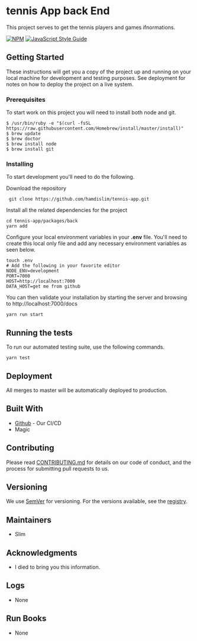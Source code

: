 # tennis App back End

This project serves to get the tennis players and games ifnormations.

[![NPM](https://img.shields.io/npm/v/@vp/care-react-c2c.svg)]() [![JavaScript Style Guide](https://img.shields.io/badge/code_style-standard-brightgreen.svg)](https://standardjs.com)
## Getting Started

These instructions will get you a copy of the project up and running on your local machine for development and testing purposes. See deployment for notes on how to deploy the project on a live system.

### Prerequisites

To start work on this project you will need to install both node and git.

```
$ /usr/bin/ruby -e "$(curl -fsSL https://raw.githubusercontent.com/Homebrew/install/master/install)"
$ brew update
$ brew doctor
$ brew install node
$ brew install git
```

### Installing

To start development you'll need to do the following.

Download the repository 

```
 git clone https://github.com/hamdislim/tennis-app.git
```

Install all the related dependencies for the project

```
cd tennis-app/packages/back
yarn add
```

Configure your local environment variables in your **.env** file. You'll need to create this local only file and add any necessary environment variables as seen below.

```
touch .env
# Add the following in your favorite editor
NODE_ENV=development
PORT=7000
HOST=http://localhost:7000
DATA_HOST=get me from github
```

You can then validate your installation by starting the server and browsing to http://localhost:7000/docs
```
yarn run start
```

## Running the tests

To run our automated testing suite, use the following commands.

```
yarn test
```

## Deployment

All merges to master will be automatically deployed to production.

## Built With

* [Github](http://www.github.com/) - Our CI/CD
* Magic

## Contributing

Please read [CONTRIBUTING.md](https://gitlab.com/vistaprint-org/care-and-design-services-technology/care/titans/channel-provider-service/blob/master/CONTRIBUTING.md) for details on our code of conduct, and the process for submitting pull requests to us.

## Versioning

We use [SemVer](http://semver.org/) for versioning. For the versions available, see the [registry](https://gitlab.com/vistaprint-org/care-and-design-services-technology/care/titans/channel-provider-service/container_registry). 

## Maintainers

* Slim

## Acknowledgments

* I died to bring you this information.


## Logs

* None

## Run Books

* None
